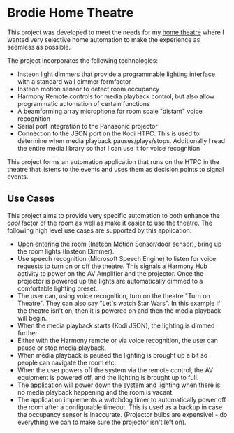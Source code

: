 # Brodie Home Theatre

This project was developed to meet the needs for my [home theatre](http://www.avsforum.com/forum/19-dedicated-theater-design-construction/1033681-brodie-home-theatre-build-thread-2.html#post46048545) where I wanted very selective home automation to make the experience as seemless as possible.

The project incorporates the following technologies: 
 - Insteon light dimmers that provide a programmable lighting interface with a standard wall dimmer formfactor
 - Insteon motion sensor to detect room occupancy
 - Harmony Remote controls for media playback control, but also allow programmatic automation of certain functions
 - A beamforming array microphone for room scale "distant" voice recognition
 - Serial port integration to the Panasonic projector
 - Connection to the JSON port on the Kodi HTPC.  This is used to determine when media playback pauses/plays/stops.  Additionally I read the entire media library so that I can use it for voice recognition

This project forms an automation application that runs on the HTPC in the theatre that listens to the events and uses them as decision points to signal events.

## Use Cases
 
This project aims to provide very specific automation to both enhance the *cool* factor of the room as well as make it easier to use the theatre.  The following high level use cases are supported by this application:
- Upon entering the room (Insteon Motion Sensor/door sensor), bring up the room lights (Insteon Dimmer).
- Use speech recognition (Microsoft Speech Engine) to listen for voice requests to turn on or off the theatre. This signals a Harmony Hub activity to power on the AV Amplifier and the projector.  Once the projector is powered up the lights are automatically dimmed to a comfortable lighting preset.
- The user can, using voice recognition, turn on the theatre "Turn on Theatre".  They can also say "Let's watch Star Wars".  In this example if the theatre isn't on, then it is powered on and then the media playback will begin.
- When the media playback starts (Kodi JSON), the lighting is dimmed further.
- Either with the Harmony remote or via voice recognition, the user can pause or stop media playback.
- When media playback is paused the lighting is brought up a bit so people can navigate the room etc.
- When the user powers off the system via the remote control, the AV equipment is powered off, and the lighting is brought up to full.
- The application will power down the system and lighting when there is no media playback happening and the room is vacant.
- The application implements a watchdog timer to automatically power off the room after a configurable timeout.  This is used as a backup in case the occupancy sensor is inaccurate. (Projector bulbs are expensive! - do everything we can to make sure the projector isn't left on).
